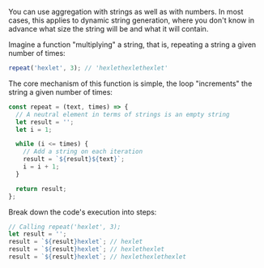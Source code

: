 
You can use aggregation with strings as well as with numbers. In most cases, this applies to dynamic string generation, where you don't know in advance what size the string will be and what it will contain.

Imagine a function "multiplying" a string, that is, repeating a string a given number of times:

```javascript
repeat('hexlet', 3); // 'hexlethexlethexlet'
```

The core mechanism of this function is simple, the loop "increments" the string a given number of times:

```javascript
const repeat = (text, times) => {
  // A neutral element in terms of strings is an empty string
  let result = '';
  let i = 1;

  while (i <= times) {
    // Add a string on each iteration
    result = `${result}${text}`;
    i = i + 1;
  }

  return result;
};
```

Break down the code's execution into steps:

```javascript
// Calling repeat('hexlet', 3);
let result = '';
result = `${result}hexlet`; // hexlet
result = `${result}hexlet`; // hexlethexlet
result = `${result}hexlet`; // hexlethexlethexlet
```
